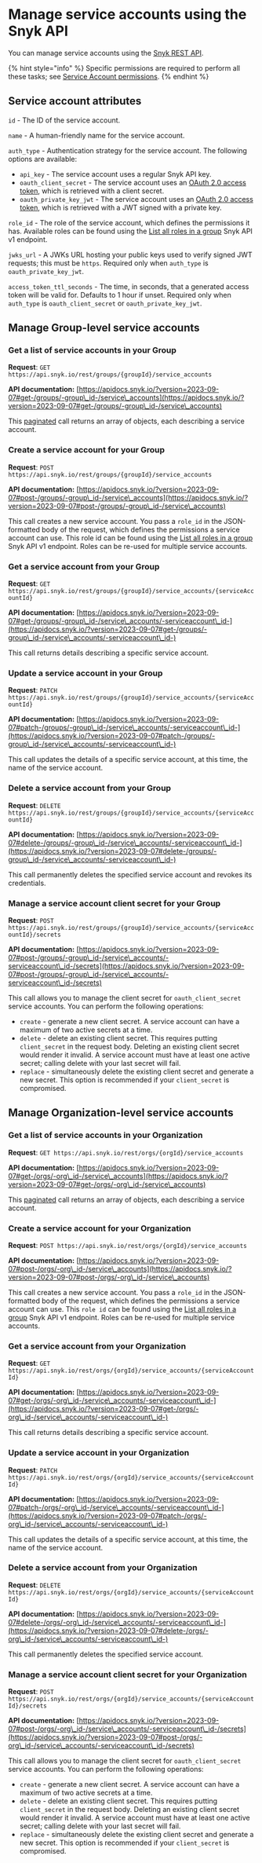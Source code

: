 # Manage service accounts using the Snyk API

You can manage service accounts using the [Snyk REST API](https://apidocs.snyk.io/?version=2023-09-07#tag--ServiceAccounts).

{% hint style="info" %}
Specific permissions are required to perform all these tasks; see [Service Account permissions](broken-reference).
{% endhint %}

## Service account attributes

`id` - The ID of the service account.

`name` - A human-friendly name for the service account.

`auth_type` - Authentication strategy for the service account. The following options are available:

* `api_key` - The service account uses a regular Snyk API key.
* `oauth_client_secret` - The service account uses an [OAuth 2.0 access token](./#service-accounts-using-oauth-2.0), which is retrieved with a client secret.
* `oauth_private_key_jwt` - The service account uses an [OAuth 2.0 access token](./#service-accounts-using-oauth-2.0), which is retrieved with a JWT signed with a private key.

`role_id` - The role of the service account, which defines the permissions it has. Available roles can be found using the [List all roles in a group](https://snyk.docs.apiary.io/#reference/groups/list-all-roles-in-a-group/list-all-roles-in-a-group) Snyk API v1 endpoint.

`jwks_url` - A JWKs URL hosting your public keys used to verify signed JWT requests; this must be `https`. Required only when `auth_type` is `oauth_private_key_jwt`.

`access_token_ttl_seconds` - The time, in seconds, that a generated access token will be valid for. Defaults to 1 hour if unset. Required only when `auth_type` is `oauth_client_secret` or `oauth_private_key_jwt`.

## Manage Group-level service accounts

### Get a list of service accounts in your Group

**Request**: `GET https://api.snyk.io/rest/groups/{groupId}/service_accounts`

**API documentation:** [https://apidocs.snyk.io/?version=2023-09-07#get-/groups/-group\_id-/service\_accounts](https://apidocs.snyk.io/?version=2023-09-07#get-/groups/-group\_id-/service\_accounts)

This [paginated](../../snyk-api-info/using-snyk-api/links-for-pagination-in-snyk-rest-api.md) call returns an array of objects, each describing a service account.

### Create a service account for your Group

**Request**: `POST https://api.snyk.io/rest/groups/{groupId}/service_accounts`

**API documentation:** [https://apidocs.snyk.io/?version=2023-09-07#post-/groups/-group\_id-/service\_accounts](https://apidocs.snyk.io/?version=2023-09-07#post-/groups/-group\_id-/service\_accounts)

This call creates a new service account. You pass a `role_id` in the JSON-formatted body of the request, which defines the permissions a service account can use. This role id can be found using the [List all roles in a group](https://snyk.docs.apiary.io/#reference/groups/list-all-roles-in-a-group/list-all-roles-in-a-group) Snyk API v1 endpoint. Roles can be re-used for multiple service accounts.

### Get a service account from your Group

**Request**: `GET https://api.snyk.io/rest/groups/{groupId}/service_accounts/{serviceAccountId}`

**API documentation:** [https://apidocs.snyk.io/?version=2023-09-07#get-/groups/-group\_id-/service\_accounts/-serviceaccount\_id-](https://apidocs.snyk.io/?version=2023-09-07#get-/groups/-group\_id-/service\_accounts/-serviceaccount\_id-)

This call returns details describing a specific service account.

### Update a service account in your Group

**Request**: `PATCH https://api.snyk.io/rest/groups/{groupId}/service_accounts/{serviceAccountId}`

**API documentation:** [https://apidocs.snyk.io/?version=2023-09-07#patch-/groups/-group\_id-/service\_accounts/-serviceaccount\_id-](https://apidocs.snyk.io/?version=2023-09-07#patch-/groups/-group\_id-/service\_accounts/-serviceaccount\_id-)

This call updates the details of a specific service account, at this time, the name of the service account.

### Delete a service account from your Group

**Request**: `DELETE https://api.snyk.io/rest/groups/{groupId}/service_accounts/{serviceAccountId}`

**API documentation:** [https://apidocs.snyk.io/?version=2023-09-07#delete-/groups/-group\_id-/service\_accounts/-serviceaccount\_id-](https://apidocs.snyk.io/?version=2023-09-07#delete-/groups/-group\_id-/service\_accounts/-serviceaccount\_id-)

This call permanently deletes the specified service account and revokes its credentials.

### Manage a service account client secret for your Group

**Request**: `POST https://api.snyk.io/rest/groups/{groupId}/service_accounts/{serviceAccountId}/secrets`

**API documentation:** [https://apidocs.snyk.io/?version=2023-09-07#post-/groups/-group\_id-/service\_accounts/-serviceaccount\_id-/secrets](https://apidocs.snyk.io/?version=2023-09-07#post-/groups/-group\_id-/service\_accounts/-serviceaccount\_id-/secrets)

This call allows you to manage the client secret for `oauth_client_secret` service accounts. You can perform the following operations:

* `create` - generate a new client secret. A service account can have a maximum of two active secrets at a time.
* `delete` - delete an existing client secret. This requires putting `client_secret` in the request body. Deleting an existing client secret would render it invalid. A service account must have at least one active secret; calling delete with your last secret will fail.
* `replace` - simultaneously delete the existing client secret and generate a new secret. This option is recommended if your `client_secret` is compromised.

## Manage Organization-level service accounts

### Get a list of service accounts in your Organization

**Request**: `GET https://api.snyk.io/rest/orgs/{orgId}/service_accounts`

**API documentation:** [https://apidocs.snyk.io/?version=2023-09-07#get-/orgs/-org\_id-/service\_accounts](https://apidocs.snyk.io/?version=2023-09-07#get-/orgs/-org\_id-/service\_accounts)

This [paginated](../../snyk-api-info/using-snyk-api/links-for-pagination-in-snyk-rest-api.md) call returns an array of objects, each describing a service account.

### Create a service account for your Organization

**Request**: `POST https://api.snyk.io/rest/orgs/{orgId}/service_accounts`

**API documentation:** [https://apidocs.snyk.io/?version=2023-09-07#post-/orgs/-org\_id-/service\_accounts](https://apidocs.snyk.io/?version=2023-09-07#post-/orgs/-org\_id-/service\_accounts)

This call creates a new service account. You pass a `role_id` in the JSON-formatted body of the request, which defines the permissions a service account can use. This `role id` can be found using the [List all roles in a group](https://snyk.docs.apiary.io/#reference/groups/list-all-roles-in-a-group/list-all-roles-in-a-group) Snyk API v1 endpoint. Roles can be re-used for multiple service accounts.

### Get a service account from your Organization

**Request**: `GET https://api.snyk.io/rest/orgs/{orgId}/service_accounts/{serviceAccountId}`

**API documentation:** [https://apidocs.snyk.io/?version=2023-09-07#get-/orgs/-org\_id-/service\_accounts/-serviceaccount\_id-](https://apidocs.snyk.io/?version=2023-09-07#get-/orgs/-org\_id-/service\_accounts/-serviceaccount\_id-)

This call returns details describing a specific service account.

### Update a service account in your Organization

**Request**: `PATCH https://api.snyk.io/rest/orgs/{orgId}/service_accounts/{serviceAccountId}`

**API documentation:** [https://apidocs.snyk.io/?version=2023-09-07#patch-/orgs/-org\_id-/service\_accounts/-serviceaccount\_id-](https://apidocs.snyk.io/?version=2023-09-07#patch-/orgs/-org\_id-/service\_accounts/-serviceaccount\_id-)

This call updates the details of a specific service account, at this time, the name of the service account.

### Delete a service account from your Organization

**Request**: `DELETE https://api.snyk.io/rest/orgs/{orgId}/service_accounts/{serviceAccountId}`

**API documentation:** [https://apidocs.snyk.io/?version=2023-09-07#delete-/orgs/-org\_id-/service\_accounts/-serviceaccount\_id-](https://apidocs.snyk.io/?version=2023-09-07#delete-/orgs/-org\_id-/service\_accounts/-serviceaccount\_id-)

This call permanently deletes the specified service account.

### Manage a service account client secret for your Organization

**Request**: `POST https://api.snyk.io/rest/orgs/{orgId}/service_accounts/{serviceAccountId}/secrets`

**API documentation:** [https://apidocs.snyk.io/?version=2023-09-07#post-/orgs/-org\_id-/service\_accounts/-serviceaccount\_id-/secrets](https://apidocs.snyk.io/?version=2023-09-07#post-/orgs/-org\_id-/service\_accounts/-serviceaccount\_id-/secrets)

This call allows you to manage the client secret for `oauth_client_secret` service accounts. You can perform the following operations:

* `create` - generate a new client secret. A service account can have a maximum of two active secrets at a time.
* `delete` - delete an existing client secret. This requires putting `client_secret` in the request body. Deleting an existing client secret would render it invalid. A service account must have at least one active secret; calling delete with your last secret will fail.
* `replace` - simultaneously delete the existing client secret and generate a new secret. This option is recommended if your `client_secret` is compromised.
